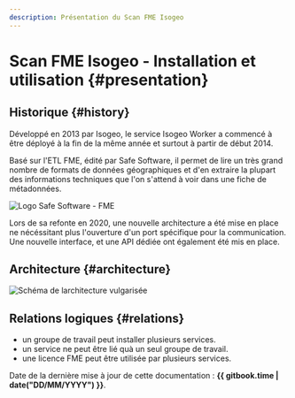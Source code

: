 ```yaml
---
description: Présentation du Scan FME Isogeo
---
```


# Scan FME Isogeo - Installation et utilisation {#presentation}

## Historique {#history}

Développé en 2013 par Isogeo, le service Isogeo Worker a commencé à être déployé à la fin de la même année et surtout à partir de début 2014.

Basé sur l'ETL FME, édité par Safe Software, il permet de lire un très grand nombre de formats de données géographiques et d'en extraire la plupart des informations techniques que l'on s'attend à voir dans une fiche de métadonnées.

![Logo Safe Software - FME](/assets/logo_safe_fme.png)

Lors de sa refonte en 2020, une nouvelle architecture a été mise en place ne nécéssitant plus l'ouverture d'un port spécifique pour la communication. Une nouvelle interface, et une API dédiée ont également été mis en place.

## Architecture {#architecture}

![Schéma de larchitecture vulgarisée](/assets/architecture.png "Architecture globale du service de scan Isogeo")

## Relations logiques {#relations}

* un groupe de travail peut installer plusieurs services.
* un service ne peut être lié quà un seul groupe de travail.
* une licence FME peut être utilisée par plusieurs services.

<!-- ## Guide vidéo {#video}


{% youtube %}
<https://www.youtube.com/watch?v=gLCSeQZMqvs>
{% endyoutube %}

---- -->

Date de la dernière mise à jour de cette documentation : **{{ gitbook.time | date("DD/MM/YYYY") }}**.
